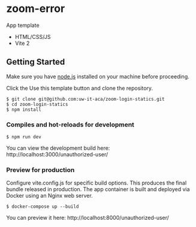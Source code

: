 # zoom-error

App template

* HTML/CSS/JS
* Vite 2

## Getting Started

Make sure you have [node.js](https://nodejs.org/en/) installed on your machine before proceeding.

Click the Use this template button and clone the repository.

```
$ git clone git@github.com:uw-it-aca/zoom-login-statics.git
$ cd zoom-login-statics
$ npm install

```
### Compiles and hot-reloads for development
```
$ npm run dev
```

You can view the development build here: http://localhost:3000/unauthorized-user/

### Preview for production
Configure vite.config.js for specific build options. This produces the final bundle released in production. The app container is built and deployed via Docker using an Nginx web server.

```
$ docker-compose up --build
```

You can preview it here: http://localhost:8000/unauthorized-user/